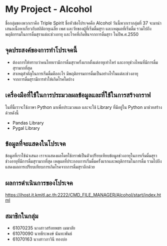 # My Project - Alcohol

ชื่อกลุ่มของพวกเราคือ Triple Spirit ชื่อหัวข้อโปรเจคคือ Alcohol วันนี้พวกเรากลุ่มที่ 37 จะมานำเสนอเนื้อหาเกี่ยวกับสถิติอายุเฉลี่ย เพศ และวัยของผู้ที่เริ่มดื่มสุรา และเหตุผลที่เริ่มดื่ม รวมไปถึงพฤติกรรมในการดื่มสุราแต่ละช่วงอายุ และโรคที่เกิดขึ้นจากการดื่มสุรา ในปีพ.ศ.2550


## จุดประสงค์ของการทำโปรเจคนี้

* ต้องการให้ทราบว่าคนไทยเรามีการดื่มสุราครั้งแรกตั้งแต่อายุเท่าไหร่ และอายุช่วงไหนที่มีการดื่มสุรามากที่สุด
* สาเหตุสำคัญในการเริ่มดื่มคืออะไร มีพฤติกรรมการดื่มเป็นอย่างไรในแต่ละช่วงอายุ
* จากการดื่มสุรามีการทำให้เกิดโรคใดบ้าง

## เครื่องมือที่ใช้ในการประมวลผลข้อมูลและที่ใช้ในการสร้างกราฟ

ในที่นี้เราจะใช้ภาษา Python มาเพื่อประมวลผล และจะใช้ Library ที่มีอยู่ใน Python มาช่วยสร้างด้วยดังนี้
* Pandas Library
* Pygal Library

## ข้อมูลที่จะแสดงในโปรเจค

ข้อมูลที่เราใช้นำเสนอ เราจะแสดงผลโดยใช้กราฟเป็นตัวเปรียบเทียบข้อมูลช่วงอายุในการเริ่มดื่มสุรา ช่วงอายุที่มีการดื่มสุรามากที่สุด เหตุผลที่ประกอบการเริ่มดื่มครั้งแรกและพฤติกรรมในการดื่ม รวมไปถึงแสดงผลการเปรียบเทียบการเกิดโรคจากการดื่มสุราอีกด้วย

## ผลการดำเนินการของโปรเจค
  https://ihost.it.kmitl.ac.th:2222/CMD_FILE_MANAGER/Alcohol/start/index.html


## สมาชิกในกลุ่ม

* 61070235 นางสาวสร้อยพชร เมฆาลัย
* 61070090 นายธีระพงษ์ นันทะพันธ์
* 61070163 นางสาวภาวินี ทองบ่อ
